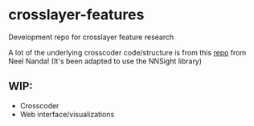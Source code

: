 # crosslayer-features
Development repo for crosslayer feature research

A lot of the underlying crosscoder code/structure is from this [repo](https://github.com/neelnanda-io/Crosscoders/tree/main) from Neel Nanda!
(It's been adapted to use the NNSight library)

## WIP:
- Crosscoder
- Web interface/visualizations
